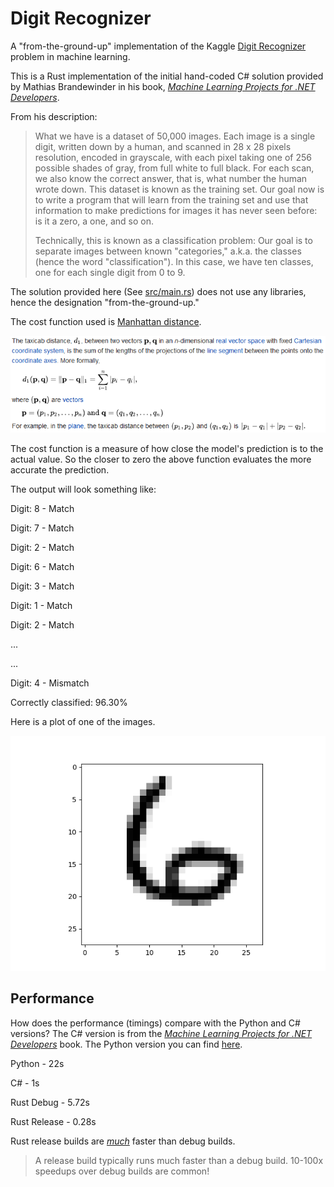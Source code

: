 # Digit Recognizer
A "from-the-ground-up" implementation of the Kaggle [Digit Recognizer] problem in machine learning.

This is a Rust implementation of the initial hand-coded C# solution provided by Mathias Brandewinder in his book, _[Machine Learning Projects for .NET Developers]_.

From his description:

>What we have is a dataset of 50,000 images. Each image is a single digit, written
down by a human, and scanned in 28 x 28 pixels resolution, encoded in grayscale, with each pixel taking one of 256 possible shades of gray, from full white to full black. For each scan, we also know the correct answer, that is, what number the human wrote down. This dataset is known as the training set. Our goal now is to write a program that will learn from the training set and use that information to make predictions for images it has never seen before: is it a zero, a one, and so on. 
>
>Technically, this is known as a classification problem: Our goal is to separate images between known "categories," a.k.a. the classes (hence the word "classification"). In this case, we have ten classes, one for each single digit from 0 to 9. 

The solution provided here (See [src/main.rs]) does not use any libraries, hence the designation "from-the-ground-up." 

The cost function used is [Manhattan distance].

![Manhattan Distance](manhattan-distance.png)

The cost function is a measure of how close the model's prediction is to the actual value. So the closer to zero the above function evaluates the more accurate the prediction. 

The output will look something like:

Digit: 8 - Match

Digit: 7 - Match

Digit: 2 - Match

Digit: 6 - Match

Digit: 3 - Match

Digit: 1 - Match

Digit: 2 - Match

...

...

Digit: 4 - Mismatch

Correctly classified: 96.30%

Here is a plot of one of the images. 

![Image](digit.png)

## Performance

How does the performance (timings) compare with the Python and C# versions? The C# version is from the  _[Machine Learning Projects for .NET Developers]_ book. The Python version you can find [here]. 

Python - 22s

C# - 1s

Rust Debug - 5.72s

Rust Release - 0.28s


Rust release builds are _[much]_ faster than debug builds.

>A release build typically runs much faster than a debug build. 10-100x speedups over debug builds are common!

[Machine Learning Projects for .NET Developers]: <https://www.apress.com/gb/book/9781430267676>
[Digit Recognizer]: <https://www.kaggle.com/c/digit-recognizer/overview>
[Manhattan distance]: <https://en.wikipedia.org/wiki/Taxicab_geometry#Formal_definition>
[src/main.rs]: <https://github.com/kevinmcfarlane/rust-digit-recognizer/blob/main/src/main.rs>
[here]: <https://github.com/kevinmcfarlane/digit-recognizer>
[much]: <https://nnethercote.github.io/perf-book/build-configuration.html>

